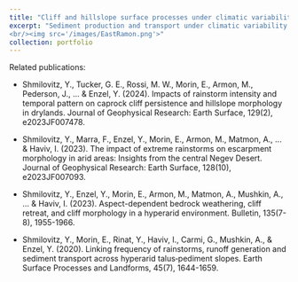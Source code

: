 ```yaml
---
title: "Cliff and hillslope surface processes under climatic variability"
excerpt: "Sediment production and transport under climatic variability and landscape evolution of arid cliff-related systems
<br/><img src='/images/EastRamon.png'>"
collection: portfolio
---
```


Related publications:

- Shmilovitz, Y., Tucker, G. E., Rossi, M. W., Morin, E., Armon, M., Pederson, J., ... & Enzel, Y. (2024). Impacts of rainstorm intensity and temporal pattern on caprock cliff persistence and hillslope morphology in drylands. Journal of Geophysical Research: Earth Surface, 129(2), e2023JF007478.

- Shmilovitz, Y., Marra, F., Enzel, Y., Morin, E., Armon, M., Matmon, A., ... & Haviv, I. (2023). The impact of extreme rainstorms on escarpment morphology in arid areas: Insights from the central Negev Desert. Journal of Geophysical Research: Earth Surface, 128(10), e2023JF007093.

- Shmilovitz, Y., Enzel, Y., Morin, E., Armon, M., Matmon, A., Mushkin, A., ... & Haviv, I. (2023). Aspect-dependent bedrock weathering, cliff retreat, and cliff morphology in a hyperarid environment. Bulletin, 135(7-8), 1955-1966.

- Shmilovitz, Y., Morin, E., Rinat, Y., Haviv, I., Carmi, G., Mushkin, A., & Enzel, Y. (2020). Linking frequency of rainstorms, runoff generation and sediment transport across hyperarid talus‐pediment slopes. Earth Surface Processes and Landforms, 45(7), 1644-1659.